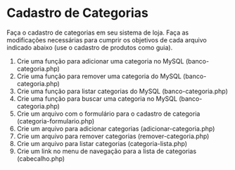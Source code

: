 # Cadastro de Categorias

Faça o cadastro de categorias em seu sistema de loja. Faça as modificações necessárias para cumprir os objetivos de cada arquivo indicado abaixo (use o cadastro de produtos como guia).

1. Crie uma função para adicionar uma categoria no MySQL (banco-categoria.php)
1. Crie uma função para remover uma categoria do MySQL (banco-categoria.php)
1. Crie uma função para listar categorias do MySQL (banco-categoria.php)
1. Crie uma função para buscar uma categoria no MySQL (banco-categoria.php)
1. Crie um arquivo com o formulário para o cadastro de categoria (categoria-formulario.php)
1. Crie um arquivo para adicionar categorias (adicionar-categoria.php)
1. Crie um arquivo para remover categorias (remover-categoria.php)
1. Crie um arquivo para listar categorias (categoria-lista.php)
1. Crie um link no menu de navegação para a lista de categorias (cabecalho.php)
